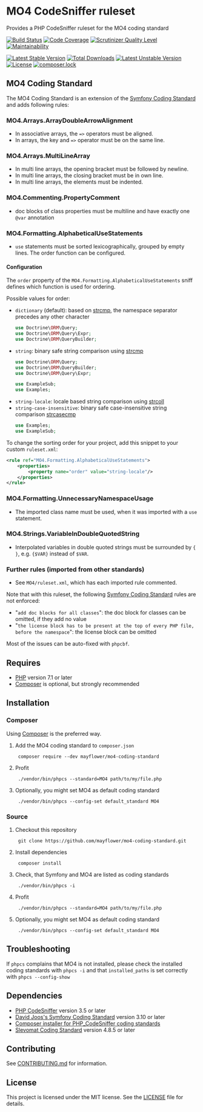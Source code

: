 # MO4 CodeSniffer ruleset
 
Provides a PHP CodeSniffer ruleset for the MO4 coding standard

[![Build Status](https://travis-ci.org/mayflower/mo4-coding-standard.svg?branch=master)](https://travis-ci.org/mayflower/mo4-coding-standard)
[![Code Coverage](https://codecov.io/gh/mayflower/mo4-coding-standard/branch/master/graph/badge.svg)](https://codecov.io/gh/mayflower/mo4-coding-standard/branch/master/)
[![Scrutinizer Quality Level](https://scrutinizer-ci.com/g/mayflower/mo4-coding-standard/badges/quality-score.png?b=master)](https://scrutinizer-ci.com/g/mayflower/mo4-coding-standard)
[![Maintainability](https://api.codeclimate.com/v1/badges/16114548a0315d993868/maintainability)](https://codeclimate.com/github/mayflower/mo4-coding-standard/maintainability)

[![Latest Stable Version](https://poser.pugx.org/mayflower/mo4-coding-standard/v/stable)](https://packagist.org/packages/mayflower/mo4-coding-standard)
[![Total Downloads](https://poser.pugx.org/mayflower/mo4-coding-standard/downloads)](https://packagist.org/packages/mayflower/mo4-coding-standard)
[![Latest Unstable Version](https://poser.pugx.org/mayflower/mo4-coding-standard/v/unstable)](https://packagist.org/packages/mayflower/mo4-coding-standard)
[![License](https://poser.pugx.org/mayflower/mo4-coding-standard/license)](https://packagist.org/packages/mayflower/mo4-coding-standard)
[![composer.lock](https://poser.pugx.org/mayflower/mo4-coding-standard/composerlock)](https://packagist.org/packages/mayflower/mo4-coding-standard)

## MO4 Coding Standard

The MO4 Coding Standard is an extension of the [Symfony Coding Standard](http://symfony.com/doc/current/contributing/code/standards.html) and adds following rules:

### MO4.Arrays.ArrayDoubleArrowAlignment
* In associative arrays, the `=>` operators must be aligned.
* In arrays, the key and `=>` operator must be on the same line.

### MO4.Arrays.MultiLineArray
* In multi line arrays, the opening bracket must be followed by newline.
* In multi line arrays, the closing bracket must be in own line.
* In multi line arrays, the elements must be indented.

### MO4.Commenting.PropertyComment
* doc blocks of class properties must be multiline and have exactly one `@var` annotation

### MO4.Formatting.AlphabeticalUseStatements
* `use` statements must be sorted lexicographically, grouped by empty lines. The order function can be configured.

#### Configuration
The `order` property of the `MO4.Formatting.AlphabeticalUseStatements` sniff defines
which function is used for ordering.

Possible values for order:
* `dictionary` (default): based on [strcmp](http://php.net/strcmp), the namespace separator
  precedes any other character
  ```php
  use Doctrine\ORM\Query;
  use Doctrine\ORM\Query\Expr;
  use Doctrine\ORM\QueryBuilder;
  ```
* `string`: binary safe string comparison using [strcmp](http://php.net/strcmp)
  ```php
  use Doctrine\ORM\Query;
  use Doctrine\ORM\QueryBuilder;
  use Doctrine\ORM\Query\Expr;

  use ExampleSub;
  use Examples;
  ```
* `string-locale`: locale based string comparison using [strcoll](http://php.net/strcoll)
* `string-case-insensitive`: binary safe case-insensitive string comparison [strcasecmp](http://php.net/strcasecmp)
   ```php
   use Examples;
   use ExampleSub;
   ```

To change the sorting order for your project, add this snippet to your custom `ruleset.xml`:

```xml
<rule ref="MO4.Formatting.AlphabeticalUseStatements">
    <properties>
        <property name="order" value="string-locale"/>
    </properties>
</rule>
```

### MO4.Formatting.UnnecessaryNamespaceUsage
* The imported class name must be used, when it was imported with a `use` statement.

### MO4.Strings.VariableInDoubleQuotedString
* Interpolated variables in double quoted strings must be surrounded by `{ }`, e.g. `{$VAR}` instead of `$VAR`.

### Further rules (imported from other standards)
* See `MO4/ruleset.xml`, which has each imported rule commented.

Note that with this ruleset, the following [Symfony Coding Standard](http://symfony.com/doc/current/contributing/code/standards.html) rules are not enforced:
* "`add doc blocks for all classes`": the doc block for classes can be omitted, if they add no value
* "`the license block has to be present at the top of every PHP file, before the namespace`": the license block can be omitted

Most of the issues can be auto-fixed with `phpcbf`.

## Requires

* [PHP](http://php.net) version 7.1 or later
* [Composer](https://getcomposer.org/) is optional, but strongly recommended

## Installation

### Composer

Using [Composer](https://getcomposer.org/) is the preferred way.

1. Add the MO4 coding standard to `composer.json`

        composer require --dev mayflower/mo4-coding-standard

2. Profit

        ./vendor/bin/phpcs --standard=MO4 path/to/my/file.php

3. Optionally, you might set MO4 as default coding standard

        ./vendor/bin/phpcs --config-set default_standard MO4

### Source

1. Checkout this repository

        git clone https://github.com/mayflower/mo4-coding-standard.git

2. Install dependencies

        composer install

3. Check, that Symfony and MO4 are listed as coding standards

        ./vendor/bin/phpcs -i

4. Profit

        ./vendor/bin/phpcs --standard=MO4 path/to/my/file.php

5. Optionally, you might set MO4 as default coding standard

        ./vendor/bin/phpcs --config-set default_standard MO4

## Troubleshooting

If `phpcs` complains that MO4 is not installed, please check the installed coding standards with
`phpcs -i` and that `installed_paths` is set correctly with `phpcs --config-show`

## Dependencies

* [PHP CodeSniffer](https://github.com/squizlabs/PHP_CodeSniffer) version 3.5 or later
* [David Joos's Symfony Coding Standard](https://github.com/djoos/Symfony-coding-standard) version 3.10 or later
* [Composer installer for PHP_CodeSniffer coding standards](https://github.com/DealerDirect/phpcodesniffer-composer-installer)
* [Slevomat Coding Standard](https://github.com/slevomat/coding-standard) version 4.8.5 or later

## Contributing

See [CONTRIBUTING.md](.github/CONTRIBUTING.md) for information.

## License

This project is licensed under the MIT license.
See the [LICENSE](LICENSE) file for details.
